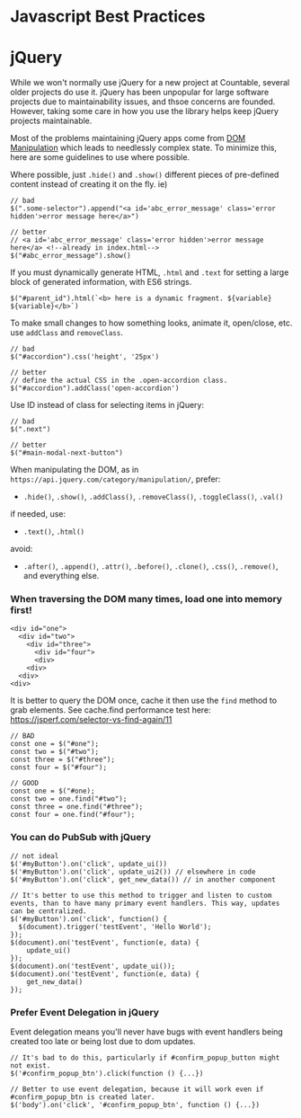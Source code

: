 # Javascript Best Practices

# jQuery

While we won't normally use jQuery for a new project at Countable, several older projects do use it. jQuery has been unpopular for large software projects due to maintainability issues, and thsoe concerns are founded. However, taking some care in how you use the library helps keep jQuery projects maintainable.

Most of the problems maintaining jQuery apps come from [DOM Manipulation](https://api.jquery.com/category/manipulation/) which leads to needlessly complex state. To minimize this, here are some guidelines to use where possible.

Where possible, just `.hide()` and `.show()` different pieces of pre-defined content instead of creating it on the fly. ie)

```
// bad
$(".some-selector").append("<a id='abc_error_message' class='error hidden'>error message here</a>")

// better
// <a id='abc_error_message' class='error hidden'>error message here</a> <!--already in index.html-->
$("#abc_error_message").show()
```

If you must dynamically generate HTML, `.html` and `.text` for setting a large block of generated information, with ES6 strings.
```
$("#parent_id").html(`<b> here is a dynamic fragment. ${variable} ${variable}</b>`)
```

To make small changes to how something looks, animate it, open/close, etc. use `addClass` and `removeClass`.

```
// bad
$("#accordion").css('height', '25px')

// better
// define the actual CSS in the .open-accordion class.
$("#accordion").addClass('open-accordion')
```

Use ID instead of class for selecting items in jQuery:
```
// bad
$(".next")

// better
$("#main-modal-next-button")
```

When manipulating the DOM, as in `https://api.jquery.com/category/manipulation/`, prefer:

  * `.hide()`, `.show()`, `.addClass()`, `.removeClass()`, `.toggleClass()`, `.val()`

if needed, use:
  * `.text()`, `.html()`

avoid:

  * `.after()`, `.append()`, `.attr()`, `.before()`, `.clone()`, `.css()`, `.remove()`, and everything else.

### When traversing the DOM many times, load one into memory first!

```
<div id="one">
  <div id="two">
    <div id="three">
      <div id="four">
      <div>
    <div>
  <div>
<div>
```

It is better to query the DOM once, cache it then use the `find` method to grab elements. See cache.find performance test here: https://jsperf.com/selector-vs-find-again/11
```
// BAD
const one = $("#one");
const two = $("#two");
const three = $("#three");
const four = $("#four");

// GOOD
const one = $("#one);
const two = one.find("#two");
const three = one.find("#three");
const four = one.find("#four");

```

### You can do PubSub with jQuery

```
// not ideal
$('#myButton').on('click', update_ui())
$('#myButton').on('click', update_ui2()) // elsewhere in code
$('#myButton').on('click', get_new_data()) // in another component

// It's better to use this method to trigger and listen to custom events, than to have many primary event handlers. This way, updates can be centralized.
$('#myButton').on('click', function() {
  $(document).trigger('testEvent', 'Hello World');
});
$(document).on('testEvent', function(e, data) { 
    update_ui()
});
$(document).on('testEvent', update_ui());
$(document).on('testEvent', function(e, data) { 
    get_new_data()
});
```

### Prefer Event Delegation in jQuery

Event delegation means you'll never have bugs with event handlers being created too late or being lost due to dom updates.

```
// It's bad to do this, particularly if #confirm_popup_button might not exist.
$('#confirm_popup_btn').click(function () {...})

// Better to use event delegation, because it will work even if #confirm_popup_btn is created later.
$('body').on('click', '#confirm_popup_btn', function () {...})
```
